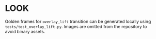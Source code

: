 # LOOK

Golden frames for `overlay_lift` transition can be generated locally using
`tests/test_overlay_lift.py`. Images are omitted from the repository to avoid
binary assets.
